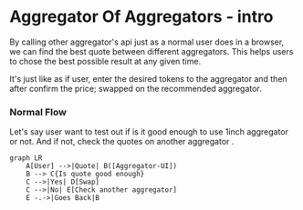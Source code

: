 # Aggregator Of Aggregators - intro
By calling other aggregator's api just as a normal user does in a browser, we can find the best quote between different aggregators.
This helps users to chose the best possible result at any given time.

It's just like as if user, enter the desired tokens to the aggregator and then after confirm the price; swapped on the recommended aggregator.


### Normal Flow
Let's say user want to test out if is it good enough to use 1inch aggregator or not.
And if not, check the quotes on another aggregator . 
```mermaid
graph LR
    A[User] -->|Quote| B([Aggregator-UI])
    B --> C{Is quote good enough}
    C -->|Yes| D[Swap]
    C -->|No| E[Check another aggregator]
    E -.->|Goes Back|B
```
